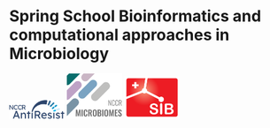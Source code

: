 # Spring School Bioinformatics and computational approaches in Microbiology

<img src="assets/images/nccr_antiresist.svg" width="100"/> <img src="assets/images/nccr_microbiomes.png" width="100"/> <img src="assets/images/SIB_logo.svg" width="100"/><br><br>


